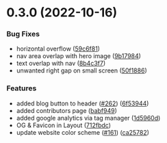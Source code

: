 # 0.3.0 (2022-10-16)


### Bug Fixes

* horizontal overflow ([59c6f81](https://github.com/Arijit1000/4c-site/commit/59c6f81b0f3b9d4e2626d4ef1bcf03a162574c4c))
* nav area overlap with hero image ([9b17984](https://github.com/Arijit1000/4c-site/commit/9b179841b54381479abd260665155d97cb5b52cf))
* text overlap with nav ([8b4c3f7](https://github.com/Arijit1000/4c-site/commit/8b4c3f7bda23dce32a75f4a09eea4018819e97d9))
* unwanted right gap on small screen ([50f1886](https://github.com/Arijit1000/4c-site/commit/50f1886d131fca11dd299d18a6db9f9bee57acff))


### Features

* added blog button to header ([#262](https://github.com/Arijit1000/4c-site/issues/262)) ([6f53944](https://github.com/Arijit1000/4c-site/commit/6f53944286ccc7c944154c1ac969c9b663a50b79))
* added contributors page ([babf949](https://github.com/Arijit1000/4c-site/commit/babf949d8a2a5c71afb25ee6c3dbb8a70867d88d))
* added google analytics via tag manager ([1d5960d](https://github.com/Arijit1000/4c-site/commit/1d5960da3973d69331d114a14d3f6cf07701d445))
* OG & Favicon in Layout ([712fbdc](https://github.com/Arijit1000/4c-site/commit/712fbdc005780f0e8dec412218e023111c80cf6c))
* update website color scheme ([#161](https://github.com/Arijit1000/4c-site/issues/161)) ([ca25782](https://github.com/Arijit1000/4c-site/commit/ca25782bd9e2078edcf0bbebe2c1dc7e02de30f5))



